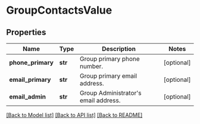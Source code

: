 # GroupContactsValue

## Properties
Name | Type | Description | Notes
------------ | ------------- | ------------- | -------------
**phone_primary** | **str** | Group primary phone number. | [optional] 
**email_primary** | **str** | Group primary email address. | [optional] 
**email_admin** | **str** | Group Administrator&#x27;s email address. | [optional] 

[[Back to Model list]](../README.md#documentation-for-models) [[Back to API list]](../README.md#documentation-for-api-endpoints) [[Back to README]](../README.md)

